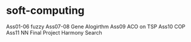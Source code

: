 # soft-computing
Ass01-06 fuzzy
Ass07-08 Gene Alogirthm
Ass09 ACO on TSP
Ass10 COP
Ass11 NN
Final Project Harmony Search
